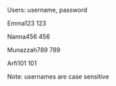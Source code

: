 Users:
 username,  password
 
 Emma123     123
 
 Nanna456    456
 
 Munazzah789 789
 
 Arfi101     101

 Note: usernames are case sensitive
